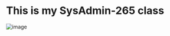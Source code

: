 # This is my SysAdmin-265 class
![image](https://github.com/user-attachments/assets/c1ee3aba-5bde-432c-97ab-58b7ecda9730)
